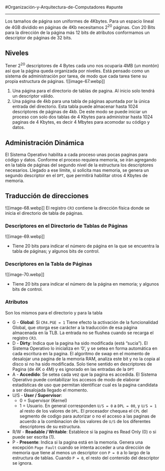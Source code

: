 #Organización-y-Arquitectura-de-Computadores #apunte

---
Los tamaños de página son uniformes de 4Kbytes. Para un espacio lineal de 4GB dividido en páginas de 4Kb necesitamos $2^{20}$ páginas. Con 20 Bits para la dirección de la página más 12 bits de atributos conformamos un descriptor de páginas de 32 bits.
## Niveles
Tener $2^{20}$ descriptores de 4 Bytes cada uno nos ocuparía 4MB (un montón) así que la página queda organizada por niveles. Está pensado como un sistema de administración por tarea, de modo que cada tarea tiene su propia estructura de páginas.
![[image-67.webp]]
1. Una página para el directorio de tablas de pagina. Al inicio solo tendrá un descriptor válido.
2. Una página de 4kb para una tabla de páginas apuntada por la única entrada del directorio. Esta tabla puede almacenar hasta 1024 descriptores de páginas de 4kb.
De este modo se puede iniciar un proceso con solo dos tablas de 4 Kbytes para administrar hasta 1024 paginas de 4 Kbytes, es decir 4 Mbytes para acomodar su código y datos.
## Administración Dinámica
El Sistema Operativo habilita a cada proceso unas pocas paginas para código y datos. Conforme el proceso requiera memoria, se irán agregando en la tabla de páginas del segundo nivel de la estructura los descriptores necesarios. Llegado a ese límite, si solicita mas memoria, se genera un segundo descriptor en el `DPT`, que permitirá habilitar otros 4 Kbytes de memoria.
## Traducción de direcciones
![[image-68.webp]]
El registro `CR3` contiene la dirección física donde se inicia el directorio de tabla de páginas.
### Descriptores en el Directorio de Tablas de Páginas

![[image-69.webp]]
- Tiene 20 bits para indicar el número de página en la que se encuentra la tabla de páginas; y algunos bits de control.
### Descriptores en la Tabla de Páginas

![[image-70.webp]]
- Tiene 20 bits para indicar el número de la página en memoria; y algunos bits de control.

### Atributos
Son los mismos para el directorio y para la tabla
- G - **Global**: Si `CR4.PGE = 1` Tiene efecto la activación de la funcionalidad Global, que otorga ese carácter a la traducción de esa página almacenada en la TLB. La entrada no se flushea cuando se recarga el registro `CR3`.
- D - **Dirty**: Indica que la pagina ha sido modificada (está “sucia”). El Sistema Operativo lo inicializa en ’0’, y se setea en forma automática en cada escritura en la pagina. El algoritmo de swap en el momento de desalojar una pagina de la memoria RAM, analiza este bit y no la copia al disco si no ha sido modificada. Solo tiene sentido en descriptores de Pagina (de 4K o 4M) y es ignorado en las entradas de la `DPT`
- A - **Accedido**: Se setea cada vez que la pagina es accedida. El Sistema Operativo puede contabilizar los accesos de modo de elaborar estadísticas de uso que permitan identificar cual es la pagina candidata a ser desalojada llegado el momento.
- U/S - **User / Supervisor**: 
	- 0 = Supervisor (Kernel)
	- 1 = Usuario.
	En general corresponden `U/S = 0` a `DPL = 00`, y `U/S = 1` al resto de los valores de `DPL`. El procesador chequea el `CPL` del segmento de codigo para autorizar o no el acceso a las paginas de acuerdo a la combinacion de los valores de `U/S` de los diferentes descriptores de su estructura. 
- R/W - **Readable / Writable**: Establece si la pagina es Read Only (0) o si puede ser escrita (1).
- P - **Presente**: Indica si la pagina está en la memoria. Genera una excepción `Page Fault` cuando se intenta acceder a una dirección de memoria que tiene al menos un descriptor con `P = 0` a lo largo de la estructura de tablas. Cuando `P = 0`, el resto del contenido del descriptor se ignora. 